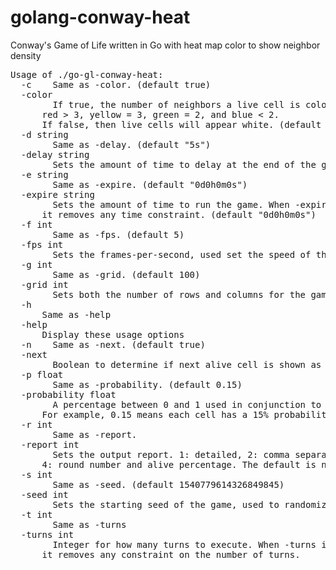 # golang-conway-heat
Conway's Game of Life written in Go with heat map color to show neighbor density 


<pre>Usage of ./go-gl-conway-heat:
  -c	Same as -color. (default true)
  -color
    	If true, the number of neighbors a live cell is colored:
      red &gt; 3, yellow = 3, green = 2, and blue &lt; 2.
      If false, then live cells will appear white. (default true)
  -d string
    	Same as -delay. (default &quot;5s&quot;)
  -delay string
    	Sets the amount of time to delay at the end of the game. (default &quot;5s&quot;)
  -e string
    	Same as -expire. (default &quot;0d0h0m0s&quot;)
  -expire string
    	Sets the amount of time to run the game. When -expire is a zero duration, 
      it removes any time constraint. (default &quot;0d0h0m0s&quot;)
  -f int
    	Same as -fps. (default 5)
  -fps int
    	Sets the frames-per-second, used set the speed of the simulation. (default 5)
  -g int
    	Same as -grid. (default 100)
  -grid int
    	Sets both the number of rows and columns for the game grid. (default 100)
  -h  
      Same as -help
  -help
      Display these usage options
  -n	Same as -next. (default true)
  -next
    	Boolean to determine if next alive cell is shown as a purple color.  (default true)
  -p float
    	Same as -probability. (default 0.15)
  -probability float
    	A percentage between 0 and 1 used in conjunction to determine if a cell starts alive. 
      For example, 0.15 means each cell has a 15% probability of starting alive. (default 0.15)
  -r int
    	Same as -report.
  -report int
    	Sets the output report. 1: detailed, 2: comma separated, 3: space separated, 
      4: round number and alive percentage. The default is no output.
  -s int
    	Same as -seed. (default 1540779614326849845)
  -seed int
    	Sets the starting seed of the game, used to randomize the initial state. 
  -t int
    	Same as -turns
  -turns int
    	Integer for how many turns to execute. When -turns is zero, 
      it removes any constraint on the number of turns.
</pre>
